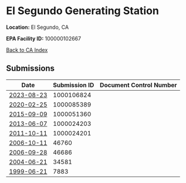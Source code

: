 # El Segundo Generating Station

**Location:** El Segundo, CA

**EPA Facility ID:** 100000102667

[Back to CA Index](../../index.md)

## Submissions

| Date | Submission ID | Document Control Number |
|------|--------------|-------------------------|
| [2023-08-23](submissions/1000106824.md) | 1000106824 |  |
| [2020-02-25](submissions/1000085389.md) | 1000085389 |  |
| [2015-09-09](submissions/1000051360.md) | 1000051360 |  |
| [2013-06-07](submissions/1000024203.md) | 1000024203 |  |
| [2011-10-11](submissions/1000024201.md) | 1000024201 |  |
| [2006-10-11](submissions/46760.md) | 46760 |  |
| [2006-09-28](submissions/46686.md) | 46686 |  |
| [2004-06-21](submissions/34581.md) | 34581 |  |
| [1999-06-21](submissions/7883.md) | 7883 |  |
